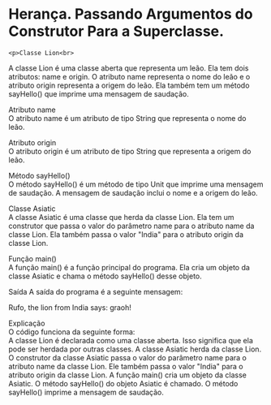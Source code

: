 <!DOCTYPE html>
<html lang="pt-br">
<head>
    <meta charset="UTF-8">
    <meta http-equiv="X-UA-Compatible" content="IE=edge">
    <meta name="viewport" content="width=device-width, initial-scale=1.0">
    <title>POO</title>
</head>
<body>
    <h1>Herança. Passando Argumentos do Construtor Para a Superclasse.</h1>

    <p>Classe Lion<br>
A classe Lion é uma classe aberta que representa um leão. Ela tem dois atributos: name e origin. O atributo name representa o nome do leão e o atributo origin representa a origem do leão. Ela também tem um método sayHello() que imprime uma mensagem de saudação. </p>

<p>Atributo name<br>
O atributo name é um atributo de tipo String que representa o nome do leão.    
<br></p>

<p>Atributo origin<br>
O atributo origin é um atributo de tipo String que representa a origem do leão.</p>

<p>Método sayHello()<br>
O método sayHello() é um método de tipo Unit que imprime uma mensagem de saudação. A mensagem de saudação inclui o nome e a origem do leão. </p>

<p>Classe Asiatic<br>
A classe Asiatic é uma classe que herda da classe Lion. Ela tem um construtor que passa o valor do parâmetro name para o atributo name da classe Lion. Ela também passa o valor "India" para o atributo origin da classe Lion.</p>

<p>Função main()<br>
A função main() é a função principal do programa. Ela cria um objeto da classe Asiatic e chama o método sayHello() desse objeto.<br>

Saída
A saída do programa é a seguinte mensagem: </p>
    Rufo, the lion from India says: graoh!


  
<p>
Explicação
    <br>
O código funciona da seguinte forma:<br>
    A classe Lion é declarada como uma classe aberta. Isso significa que ela pode ser herdada por outras classes.
    A classe Asiatic herda da classe Lion.
    O construtor da classe Asiatic passa o valor do parâmetro name para o atributo name da classe Lion. Ele também passa o valor "India" para o atributo origin da classe Lion.
    A função main() cria um objeto da classe Asiatic.
    O método sayHello() do objeto Asiatic é chamado.
    O método sayHello() imprime a mensagem de saudação.
</p>
</body>
</html>